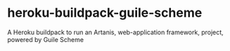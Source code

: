 # heroku-buildpack-guile-scheme
A Heroku buildpack to run an Artanis, web-application framework, project, powered by Guile Scheme
